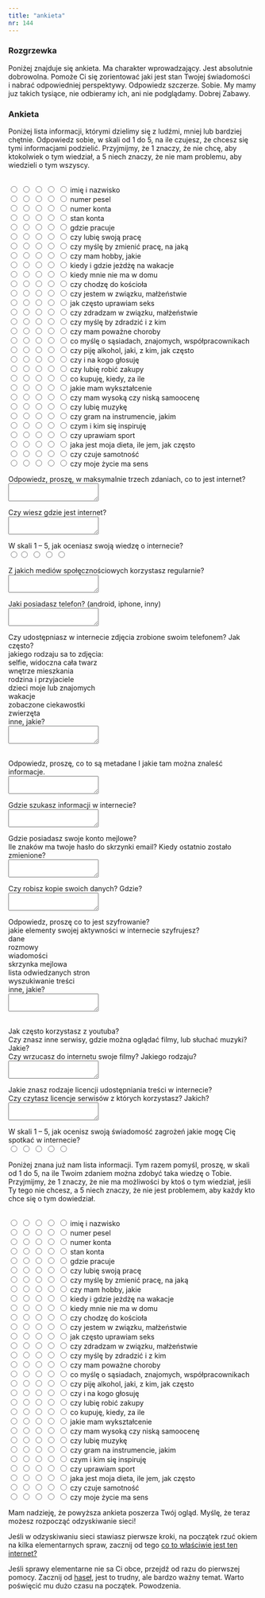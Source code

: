 ```yaml
---
title: "ankieta"
nr: 144
---
```

<!-- wp:html -->
<div id="ankieta"><h3  v-if="step == 0">Rozgrzewka</h3>
<!-- /wp:html -->

<!-- wp:html -->
<p v-if="step == 0">Poniżej znajduje się ankieta. Ma charakter wprowadzający. Jest
absolutnie dobrowolna. Pomoże Ci się zorientować jaki jest stan
Twojej&nbsp;świadomości i&nbsp;nabrać odpowiedniej perspektywy. Odpowiedz
szczerze. Sobie. My mamy juz takich tysiące, nie&nbsp;odbieramy ich, ani
nie&nbsp;podglądamy. Dobrej Zabawy.</p>
<!-- /wp:html -->

<!-- wp:html -->
<h3 v-if="step == 1" class="pokapokapoka">Ankieta </h3>
<!-- /wp:html -->

<!-- wp:html -->
<p v-if="step == 1" class="pokapokapoka">Poniżej lista informacji, którymi dzielimy się z&nbsp;ludźmi, mniej lub  bardziej chętnie. Odpowiedz sobie, w&nbsp;skali od&nbsp;1 do 5, na&nbsp;ile czujesz,  że&nbsp;chcesz się tymi informacjami podzielić. Przyjmijmy, że&nbsp;1 znaczy,  że&nbsp;nie&nbsp;chcę, aby ktokolwiek o&nbsp;tym wiedział, a 5 niech&nbsp;znaczy,  że&nbsp;nie&nbsp;mam problemu, aby wiedzieli o&nbsp;tym wszyscy.</p>
<!-- /wp:html -->

<!-- wp:html -->
<form id="form"><p v-if="step == 1"  class="pokapokapoka"  ><br> <input type="radio" name="imie-ocena" value="1" v-model="ocena.imie" >
  <input type="radio" name="imie-ocena" value="2" v-model="ocena.imie" >
  <input type="radio" name="imie-ocena" value="3" v-model="ocena.imie" >
  <input type="radio" name="imie-ocena" value="4" v-model="ocena.imie" >
  <input type="radio" name="imie-ocena" value="5" v-model="ocena.imie" > imię i&nbsp;nazwisko<br>
  <input type="radio" name="pesel-ocena" value="1" v-model="ocena.pesel" >
  <input type="radio" name="pesel-ocena" value="2" v-model="ocena.pesel" >
  <input type="radio" name="pesel-ocena" value="3" v-model="ocena.pesel" >
  <input type="radio" name="pesel-ocena" value="4" v-model="ocena.pesel" >
  <input type="radio" name="pesel-ocena" value="5" v-model="ocena.pesel" > numer pesel<br>
  <input type="radio" name="konto-ocena" value="1" v-model="ocena.konto">
  <input type="radio" name="konto-ocena" value="2" v-model="ocena.konto">
  <input type="radio" name="konto-ocena" value="3" v-model="ocena.konto">
  <input type="radio" name="konto-ocena" value="4" v-model="ocena.konto">
  <input type="radio" name="konto-ocena" value="5" v-model="ocena.konto"> numer konta<br>
  <input type="radio" name="stan-konto-ocena" value="1" v-model="ocena.stan">
  <input type="radio" name="stan-konto-ocena" value="2" v-model="ocena.stan">
  <input type="radio" name="stan-konto-ocena" value="3" v-model="ocena.stan">
  <input type="radio" name="stan-konto-ocena" value="4" v-model="ocena.stan">
  <input type="radio" name="stan-konto-ocena" value="5" v-model="ocena.stan"> stan konta<br>
  <input type="radio" name="praca-ocena" value="1" v-model="ocena.praca">
  <input type="radio" name="praca-ocena" value="2" v-model="ocena.praca">
  <input type="radio" name="praca-ocena" value="3" v-model="ocena.praca">
  <input type="radio" name="praca-ocena" value="4" v-model="ocena.praca">
  <input type="radio" name="praca-ocena" value="5" v-model="ocena.praca"> gdzie pracuje<br>
  <input type="radio" name="lubie-praca-ocena" value="1" v-model="ocena.ludzie">
  <input type="radio" name="lubie-praca-ocena" value="2" v-model="ocena.ludzie">
  <input type="radio" name="lubie-praca-ocena" value="3" v-model="ocena.ludzie">
  <input type="radio" name="lubie-praca-ocena" value="4" v-model="ocena.ludzie">
  <input type="radio" name="lubie-praca-ocena" value="5" v-model="ocena.ludzie"> czy&nbsp;lubię swoją pracę<br>
  <input type="radio" name="zmiana-praca-ocena" value="1" v-model="ocena.zmiana">
  <input type="radio" name="zmiana-praca-ocena" value="2" v-model="ocena.zmiana">
  <input type="radio" name="zmiana-praca-ocena" value="3" v-model="ocena.zmiana">
  <input type="radio" name="zmiana-praca-ocena" value="4" v-model="ocena.zmiana">
  <input type="radio" name="zmiana-praca-ocena" value="5" v-model="ocena.zmiana"> czy&nbsp;myślę by&nbsp;zmienić pracę, na&nbsp;jaką<br>
  <input type="radio" name="hobby-ocena" value="1" v-model="ocena.hobby">
  <input type="radio" name="hobby-ocena" value="2" v-model="ocena.hobby">
  <input type="radio" name="hobby-ocena" value="3" v-model="ocena.hobby">
  <input type="radio" name="hobby-ocena" value="4" v-model="ocena.hobby">
  <input type="radio" name="hobby-ocena" value="5" v-model="ocena.hobby"> czy&nbsp;mam hobby, jakie<br>
  <input type="radio" name="wakacje-ocena" value="1" v-model="ocena.wakacje">
  <input type="radio" name="wakacje-ocena" value="2" v-model="ocena.wakacje">
  <input type="radio" name="wakacje-ocena" value="3" v-model="ocena.wakacje">
  <input type="radio" name="wakacje-ocena" value="4" v-model="ocena.wakacje">
  <input type="radio" name="wakacje-ocena" value="5" v-model="ocena.wakacje"> kiedy i&nbsp;gdzie jeżdżę na&nbsp;wakacje<br>
  <input type="radio" name="nieobecnosc-ocena" value="1" v-model="ocena.nieobecnosc">
  <input type="radio" name="nieobecnosc-ocena" value="2" v-model="ocena.nieobecnosc">
  <input type="radio" name="nieobecnosc-ocena" value="3" v-model="ocena.nieobecnosc">
  <input type="radio" name="nieobecnosc-ocena" value="4" v-model="ocena.nieobecnosc">
  <input type="radio" name="nieobecnosc-ocena" value="5" v-model="ocena.nieobecnosc"> kiedy mnie nie&nbsp;ma w&nbsp;domu<br>
  <input type="radio" name="kosciol-ocena" value="1" v-model="ocena.kosciol">
  <input type="radio" name="kosciol-ocena" value="2" v-model="ocena.kosciol">
  <input type="radio" name="kosciol-ocena" value="3" v-model="ocena.kosciol">
  <input type="radio" name="kosciol-ocena" value="4" v-model="ocena.kosciol">
  <input type="radio" name="kosciol-ocena" value="5" v-model="ocena.kosciol"> czy&nbsp;chodzę do&nbsp;kościoła<br>
  <input type="radio" name="zwiazek-ocena" value="1" v-model="ocena.zwiazek">
  <input type="radio" name="zwiazek-ocena" value="2" v-model="ocena.zwiazek">
  <input type="radio" name="zwiazek-ocena" value="3" v-model="ocena.zwiazek">
  <input type="radio" name="zwiazek-ocena" value="4" v-model="ocena.zwiazek">
  <input type="radio" name="zwiazek-ocena" value="5" v-model="ocena.zwiazek"> czy&nbsp;jestem w&nbsp;związku, małżeństwie<br>
  <input type="radio" name="sex-ocena" value="1" v-model="ocena.sex">
  <input type="radio" name="sex-ocena" value="2" v-model="ocena.sex">
  <input type="radio" name="sex-ocena" value="3" v-model="ocena.sex">
  <input type="radio" name="sex-ocena" value="4" v-model="ocena.sex">
  <input type="radio" name="sex-ocena" value="5" v-model="ocena.sex"> jak często uprawiam seks<br>
  <input type="radio" name="zdrada-ocena" value="1" v-model="ocena.zdrada">
  <input type="radio" name="zdrada-ocena" value="2" v-model="ocena.zdrada">
  <input type="radio" name="zdrada-ocena" value="3" v-model="ocena.zdrada">
  <input type="radio" name="zdrada-ocena" value="4" v-model="ocena.zdrada">
  <input type="radio" name="zdrada-ocena" value="5" v-model="ocena.zdrada"> czy&nbsp;zdradzam w&nbsp;związku, małżeństwie<br>
  <input type="radio" name="mysl-zdrada-ocena" value="1" v-model="ocena.myslZdrada">
  <input type="radio" name="mysl-zdrada-ocena" value="2" v-model="ocena.myslZdrada">
  <input type="radio" name="mysl-zdrada-ocena" value="3" v-model="ocena.myslZdrada">
  <input type="radio" name="mysl-zdrada-ocena" value="4" v-model="ocena.myslZdrada">
  <input type="radio" name="mysl-zdrada-ocena" value="5" v-model="ocena.myslZdrada"> czy&nbsp;myślę by&nbsp;zdradzić i&nbsp;z&nbsp;kim<br>
  <input type="radio" name="choroby-ocena" value="1" v-model="ocena.choroby">
  <input type="radio" name="choroby-ocena" value="2" v-model="ocena.choroby">
  <input type="radio" name="choroby-ocena" value="3" v-model="ocena.choroby">
  <input type="radio" name="choroby-ocena" value="4" v-model="ocena.choroby">
  <input type="radio" name="choroby-ocena" value="5" v-model="ocena.choroby"> czy&nbsp;mam poważne choroby<br>
  <input type="radio" name="o-innych-ocena" value="1"  v-model="ocena.oInnych">
  <input type="radio" name="o-innych-ocena" value="2"  v-model="ocena.oInnych">
  <input type="radio" name="o-innych-ocena" value="3"  v-model="ocena.oInnych">
  <input type="radio" name="o-innych-ocena" value="4"  v-model="ocena.oInnych">
  <input type="radio" name="o-innych-ocena" value="5"  v-model="ocena.oInnych"> co myślę o&nbsp;sąsiadach, znajomych, współpracownikach<br>
  <input type="radio" name="alko-ocena" value="1" v-model="ocena.alko">
  <input type="radio" name="alko-ocena" value="2" v-model="ocena.alko">
  <input type="radio" name="alko-ocena" value="3" v-model="ocena.alko">
  <input type="radio" name="alko-ocena" value="4" v-model="ocena.alko">
  <input type="radio" name="alko-ocena" value="5" v-model="ocena.alko"> czy&nbsp;piję alkohol, jaki, z&nbsp;kim, jak często<br>
  <input type="radio" name="glosowanie-ocena" value="1" v-model="ocena.glosowanie">
  <input type="radio" name="glosowanie-ocena" value="2" v-model="ocena.glosowanie">
  <input type="radio" name="glosowanie-ocena" value="3" v-model="ocena.glosowanie">
  <input type="radio" name="glosowanie-ocena" value="4" v-model="ocena.glosowanie">
  <input type="radio" name="glosowanie-ocena" value="5" v-model="ocena.glosowanie"> czy&nbsp;i&nbsp;na&nbsp;kogo głosuję<br>
  <input type="radio" name="zakupy-ocena" value="1"  v-model="ocena.zakupy">
  <input type="radio" name="zakupy-ocena" value="2"  v-model="ocena.zakupy">
  <input type="radio" name="zakupy-ocena" value="3"  v-model="ocena.zakupy">
  <input type="radio" name="zakupy-ocena" value="4"  v-model="ocena.zakupy">
  <input type="radio" name="zakupy-ocena" value="5"  v-model="ocena.zakupy"> czy&nbsp;lubię robić zakupy<br>
  <input type="radio" name="zakupy-co-ocena" value="1" v-model="ocena.zakupyCo">
  <input type="radio" name="zakupy-co-ocena" value="2" v-model="ocena.zakupyCo">
  <input type="radio" name="zakupy-co-ocena" value="3" v-model="ocena.zakupyCo">
  <input type="radio" name="zakupy-co-ocena" value="4" v-model="ocena.zakupyCo">
  <input type="radio" name="zakupy-co-ocena" value="5" v-model="ocena.zakupyCo"> co kupuję, kiedy, za&nbsp;ile<br>
  <input type="radio" name="wyksztalcenie-ocena" value="1" v-model="ocena.wyksztalcenie">
  <input type="radio" name="wyksztalcenie-ocena" value="2" v-model="ocena.wyksztalcenie">
  <input type="radio" name="wyksztalcenie-ocena" value="3" v-model="ocena.wyksztalcenie">
  <input type="radio" name="wyksztalcenie-ocena" value="4" v-model="ocena.wyksztalcenie">
  <input type="radio" name="wyksztalcenie-ocena" value="5" v-model="ocena.wyksztalcenie"> jakie mam wykształcenie<br>
  <input type="radio" name="samoocena-ocena" value="1" v-model="ocena.samoocena" >
  <input type="radio" name="samoocena-ocena" value="2" v-model="ocena.samoocena" >
  <input type="radio" name="samoocena-ocena" value="3" v-model="ocena.samoocena" >
  <input type="radio" name="samoocena-ocena" value="4" v-model="ocena.samoocena" >
  <input type="radio" name="samoocena-ocena" value="5" v-model="ocena.samoocena" > czy&nbsp;mam wysoką czy&nbsp;niską samoocenę<br>
  <input type="radio" name="muzyka-ocena" value="1" v-model="ocena.muzyka">
  <input type="radio" name="muzyka-ocena" value="2" v-model="ocena.muzyka">
  <input type="radio" name="muzyka-ocena" value="3" v-model="ocena.muzyka">
  <input type="radio" name="muzyka-ocena" value="4" v-model="ocena.muzyka">
  <input type="radio" name="muzyka-ocena" value="5" v-model="ocena.muzyka"> czy&nbsp;lubię muzykę<br>
  <input type="radio" name="instrument-ocena" value="1" v-model="ocena.instrument">
  <input type="radio" name="instrument-ocena" value="2" v-model="ocena.instrument">
  <input type="radio" name="instrument-ocena" value="3" v-model="ocena.instrument">
  <input type="radio" name="instrument-ocena" value="4" v-model="ocena.instrument">
  <input type="radio" name="instrument-ocena" value="5" v-model="ocena.instrument"> czy&nbsp;gram na&nbsp;instrumencie, jakim<br>
  <input type="radio" name="inspiracje-ocena" value="1" v-model="ocena.inspiracje">
  <input type="radio" name="inspiracje-ocena" value="2" v-model="ocena.inspiracje">
  <input type="radio" name="inspiracje-ocena" value="3" v-model="ocena.inspiracje">
  <input type="radio" name="inspiracje-ocena" value="4" v-model="ocena.inspiracje">
  <input type="radio" name="inspiracje-ocena" value="5" v-model="ocena.inspiracje"> czym i&nbsp;kim się inspiruję<br>
  <input type="radio" name="sport-ocena" value="1" v-model="ocena.sport">
  <input type="radio" name="sport-ocena" value="2" v-model="ocena.sport">
  <input type="radio" name="sport-ocena" value="3" v-model="ocena.sport">
  <input type="radio" name="sport-ocena" value="4" v-model="ocena.sport">
  <input type="radio" name="sport-ocena" value="5" v-model="ocena.sport"> czy&nbsp;uprawiam sport<br>
  <input type="radio" name="dieta-ocena" value="1" v-model="ocena.dieta">
  <input type="radio" name="dieta-ocena" value="2" v-model="ocena.dieta">
  <input type="radio" name="dieta-ocena" value="3" v-model="ocena.dieta">
  <input type="radio" name="dieta-ocena" value="4" v-model="ocena.dieta">
  <input type="radio" name="dieta-ocena" value="5" v-model="ocena.dieta"> jaka jest moja dieta, ile jem, jak często<br>
  <input type="radio" name="samotnosc-ocena" value="1" v-model="ocena.samotnosc">
  <input type="radio" name="samotnosc-ocena" value="2" v-model="ocena.samotnosc">
  <input type="radio" name="samotnosc-ocena" value="3" v-model="ocena.samotnosc">
  <input type="radio" name="samotnosc-ocena" value="4" v-model="ocena.samotnosc">
  <input type="radio" name="samotnosc-ocena" value="5" v-model="ocena.samotnosc"> czy&nbsp;czuje samotność<br>
  <input type="radio" name="sens-ocena" value="1" v-model="ocena.sens">
  <input type="radio" name="sens-ocena" value="2" v-model="ocena.sens">
  <input type="radio" name="sens-ocena" value="3" v-model="ocena.sens">
  <input type="radio" name="sens-ocena" value="4" v-model="ocena.sens">
  <input type="radio" name="sens-ocena" value="5" v-model="ocena.sens"> czy&nbsp;moje&nbsp;życie ma sens </p>
<!-- /wp:html -->

<!-- wp:html -->
<p v-if="step == 2" class="pokapokapoka">  Odpowiedz, proszę, w maksymalnie trzech zdaniach, co to jest internet?<br><textarea v-model="odp.internet" name="internet"> </textarea></p>
<!-- /wp:html -->

<!-- wp:html -->
<p v-if="step == 3" class="pokapokapoka">Czy&nbsp;wiesz gdzie jest internet?<br> <textarea name="gdzie" v-model="odp.gdzie"> </textarea></p>
<!-- /wp:html -->

<!-- wp:html -->
<p v-if="step == 4" class="pokapokapoka"> W&nbsp;skali 1 – 5, jak oceniasz swoją wiedzę o&nbsp;internecie?<br><input type="radio" name="wiedza-ocena" value="1"><input type="radio" name="wiedza-ocena" value="2">
 <input type="radio" name="wiedza-ocena" value="3">
 <input type="radio" name="wiedza-ocena" value="4">
 <input type="radio" name="wiedza-ocena" value="5"> </p>
<!-- /wp:html -->

<!-- wp:html -->
<p v-if="step == 5" class="pokapokapoka"> Z&nbsp;jakich mediów społęcznościowych korzystasz regularnie?<br><textarea v-model="odp.media" name="media"> </textarea> </p>
<!-- /wp:html -->

<!-- wp:html -->
<p v-if="step == 6" class="pokapokapoka">Jaki posiadasz telefon? (android, iphone, inny)<br><textarea v-model="odp.telefon" name="telefon"> </textarea> </p>
<!-- /wp:html -->

<!-- wp:html -->
<p v-if="step == 7" class="pokapokapoka">Czy&nbsp;udostępniasz w&nbsp;internecie zdjęcia zrobione swoim telefonem? Jak często?<br>  jakiego rodzaju sa to&nbsp;zdjęcia:<br> selfie, widoczna cała twarz<br> wnętrze mieszkania<br> rodzina i&nbsp;przyjaciele<br> dzieci moje&nbsp;lub znajomych<br> wakacje<br> zobaczone ciekawostki<br> zwierzęta<br> inne, jakie?<br><textarea v-model="odp.zdjecia" name="izdjecia"> </textarea></p>
<!-- /wp:html -->

<!-- wp:html -->
<p v-if="step == 8" class="pokapokapoka"><br> Odpowiedz, proszę, co to&nbsp;są metadane I&nbsp;jakie tam można znaleść informacje.<br><textarea v-model="odp.metadane" name="metadane"> </textarea></p>
<!-- /wp:html -->

<!-- wp:html -->
<p v-if="step == 9" class="pokapokapoka">Gdzie szukasz informacji w&nbsp;internecie?<br><textarea v-model="odp.szukasz" name="gdzie-szukasz"> </textarea></p>
<!-- /wp:html -->

<!-- wp:html -->
<p v-if="step == 10" class="pokapokapoka">Gdzie posiadasz swoje konto mejlowe?<br> Ile znaków ma twoje&nbsp;hasło do&nbsp;skrzynki email? Kiedy ostatnio zostało zmienione?<br><textarea v-model="odp.konto" name="mejl"> </textarea></p>
<!-- /wp:html -->

<!-- wp:html -->
<p v-if="step == 11" class="pokapokapoka">Czy&nbsp;robisz kopie swoich danych? Gdzie?<br><textarea v-model="odp.kopia" name="kopia-danych"> </textarea></p>
<!-- /wp:html -->

<!-- wp:html -->
<p v-if="step == 12" class="pokapokapoka">Odpowiedz, proszę co to&nbsp;jest szyfrowanie?<br>jakie elementy swojej aktywności w&nbsp;internecie szyfrujesz?<br> dane<br> rozmowy<br> wiadomości<br> skrzynka mejlowa<br> lista odwiedzanych stron<br> wyszukiwanie treści<br> inne, jakie?<br><textarea v-model="odp.szyfr" name="szyfrowanie"> </textarea></p>
<!-- /wp:html -->

<!-- wp:html -->
<p v-if="step == 13" class="pokapokapoka"><br> Jak często korzystasz z&nbsp;youtuba?<br> Czy&nbsp;znasz inne serwisy, gdzie można oglądać filmy, lub słuchać muzyki? Jakie?<br> Czy&nbsp;wrzucasz do&nbsp;internetu swoje filmy? Jakiego rodzaju?<br><textarea v-model="odp.youtube" name="youtube"> </textarea></p>
<!-- /wp:html -->

<!-- wp:html -->
<p v-if="step == 14" class="pokapokapoka"> Jakie znasz rodzaje licencji udostępniania treści w&nbsp;internecie?<br> Czy&nbsp;czytasz licencje serwisów z&nbsp;których&nbsp;korzystasz? Jakich?<br><textarea v-model="odp.licencje" name="licencje"> </textarea></p>
<!-- /wp:html -->

<!-- wp:html -->
<p v-if="step == 15" class="pokapokapoka">W&nbsp;skali 1 – 5, jak ocenisz swoją świadomość zagrożeń jakie mogę Cię spotkać w&nbsp;internecie?<br><input type="radio" name="zagrozenie" value="1">
 <input type="radio" name="zagrozenie" value="2">
 <input type="radio" name="zagrozenie" value="3">
 <input type="radio" name="zagrozenie" value="4">
 <input type="radio" name="zagrozenie" value="5"> </p>
<!-- /wp:html -->

<!-- wp:html -->
<p v-if="step == 16" class="pokapokapoka">Poniżej znana już nam lista informacji. Tym razem pomyśl, proszę,  w&nbsp;skali od&nbsp;1 do 5, na&nbsp;ile Twoim zdaniem można zdobyć taka wiedzę  o&nbsp;Tobie. Przyjmijmy, że&nbsp;1 znaczy, że&nbsp;nie&nbsp;ma możliwości by&nbsp;ktoś o&nbsp;tym  wiedział, jeśli Ty tego nie&nbsp;chcesz, a 5 niech&nbsp;znaczy, że&nbsp;nie&nbsp;jest  problemem, aby każdy kto chce się o&nbsp;tym dowiedział.</p>
<!-- /wp:html -->

<!-- wp:html -->
<p  v-if="step == 16" class="pokapokapoka" ><br> <input type="radio" name="imie-ocena-2" value="1">
 <input type="radio" name="imie-ocena-2" value="2">
 <input type="radio" name="imie-ocena-2" value="3">
 <input type="radio" name="imie-ocena-2" value="4">
 <input type="radio" name="imie-ocena-2" value="5"> imię i&nbsp;nazwisko<br>
 <input type="radio" name="pesel-ocena-2" value="1">
 <input type="radio" name="pesel-ocena-2" value="2">
 <input type="radio" name="pesel-ocena-2" value="3">
 <input type="radio" name="pesel-ocena-2" value="4">
 <input type="radio" name="pesel-ocena-2" value="5"> numer pesel<br>
 <input type="radio" name="konto-ocena-2" value="1">
 <input type="radio" name="konto-ocena-2" value="2">
 <input type="radio" name="konto-ocena-2" value="3">
 <input type="radio" name="konto-ocena-2" value="4">
 <input type="radio" name="konto-ocena-2" value="5"> numer konta<br>
 <input type="radio" name="stan-konto-ocena-2" value="1">
 <input type="radio" name="stan-konto-ocena-2" value="2">
 <input type="radio" name="stan-konto-ocena-2" value="3">
 <input type="radio" name="stan-konto-ocena-2" value="4">
 <input type="radio" name="stan-konto-ocena-2" value="5"> stan konta<br>
 <input type="radio" name="praca-ocena-2" value="1">
 <input type="radio" name="praca-ocena-2" value="2">
 <input type="radio" name="praca-ocena-2" value="3">
 <input type="radio" name="praca-ocena-2" value="4">
 <input type="radio" name="praca-ocena-2" value="5"> gdzie pracuje<br>
 <input type="radio" name="lubie-praca-ocena-2" value="1">
 <input type="radio" name="lubie-praca-ocena-2" value="2">
 <input type="radio" name="lubie-praca-ocena-2" value="3">
 <input type="radio" name="lubie-praca-ocena-2" value="4">
 <input type="radio" name="lubie-praca-ocena-2" value="5"> czy&nbsp;lubię swoją pracę<br>
 <input type="radio" name="zmiana-praca-ocena-2" value="1">
 <input type="radio" name="zmiana-praca-ocena-2" value="2">
 <input type="radio" name="zmiana-praca-ocena-2" value="3">
 <input type="radio" name="zmiana-praca-ocena-2" value="4">
 <input type="radio" name="zmiana-praca-ocena-2" value="5"> czy&nbsp;myślę by&nbsp;zmienić pracę, na&nbsp;jaką<br>
 <input type="radio" name="hobby-ocena-2" value="1">
 <input type="radio" name="hobby-ocena-2" value="2">
 <input type="radio" name="hobby-ocena-2" value="3">
 <input type="radio" name="hobby-ocena-2" value="4">
 <input type="radio" name="hobby-ocena-2" value="5"> czy&nbsp;mam hobby, jakie<br>
 <input type="radio" name="wakacje-ocena-2" value="1">
 <input type="radio" name="wakacje-ocena-2" value="2">
 <input type="radio" name="wakacje-ocena-2" value="3">
 <input type="radio" name="wakacje-ocena-2" value="4">
 <input type="radio" name="wakacje-ocena-2" value="5"> kiedy i&nbsp;gdzie jeżdżę na&nbsp;wakacje<br>
 <input type="radio" name="nieobecnosc-ocena-2" value="1">
 <input type="radio" name="nieobecnosc-ocena-2" value="2">
 <input type="radio" name="nieobecnosc-ocena-2" value="3">
 <input type="radio" name="nieobecnosc-ocena-2" value="4">
 <input type="radio" name="nieobecnosc-ocena-2" value="5"> kiedy mnie nie&nbsp;ma w&nbsp;domu<br>
 <input type="radio" name="kosciol-ocena-2" value="1">
 <input type="radio" name="kosciol-ocena-2" value="2">
 <input type="radio" name="kosciol-ocena-2" value="3">
 <input type="radio" name="kosciol-ocena-2" value="4">
 <input type="radio" name="kosciol-ocena-2" value="5"> czy&nbsp;chodzę do&nbsp;kościoła<br>
 <input type="radio" name="zwiazek-ocena-2" value="1">
 <input type="radio" name="zwiazek-ocena-2" value="2">
 <input type="radio" name="zwiazek-ocena-2" value="3">
 <input type="radio" name="zwiazek-ocena-2" value="4">
 <input type="radio" name="zwiazek-ocena-2" value="5"> czy&nbsp;jestem w&nbsp;związku, małżeństwie<br>
 <input type="radio" name="sex-ocena-2" value="1">
 <input type="radio" name="sex-ocena-2" value="2">
 <input type="radio" name="sex-ocena-2" value="3">
 <input type="radio" name="sex-ocena-2" value="4">
 <input type="radio" name="sex-ocena-2" value="5"> jak często uprawiam seks<br>
 <input type="radio" name="zdrada-ocena-2" value="1">
 <input type="radio" name="zdrada-ocena-2" value="2">
 <input type="radio" name="zdrada-ocena-2" value="3">
 <input type="radio" name="zdrada-ocena-2" value="4">
 <input type="radio" name="zdrada-ocena-2" value="5"> czy&nbsp;zdradzam w&nbsp;związku, małżeństwie<br>
 <input type="radio" name="mysl-zdrada-ocena-2" value="1">
 <input type="radio" name="mysl-zdrada-ocena-2" value="2">
 <input type="radio" name="mysl-zdrada-ocena-2" value="3">
 <input type="radio" name="mysl-zdrada-ocena-2" value="4">
 <input type="radio" name="mysl-zdrada-ocena-2" value="5"> czy&nbsp;myślę by&nbsp;zdradzić i&nbsp;z&nbsp;kim<br>
 <input type="radio" name="choroby-ocena-2" value="1">
 <input type="radio" name="choroby-ocena-2" value="2">
 <input type="radio" name="choroby-ocena-2" value="3">
 <input type="radio" name="choroby-ocena-2" value="4">
 <input type="radio" name="choroby-ocena-2" value="5"> czy&nbsp;mam poważne choroby<br>
 <input type="radio" name="o-innych-ocena-2" value="1">
 <input type="radio" name="o-innych-ocena-2" value="2">
 <input type="radio" name="o-innych-ocena-2" value="3">
 <input type="radio" name="o-innych-ocena-2" value="4">
 <input type="radio" name="o-innych-ocena-2" value="5"> co myślę o&nbsp;sąsiadach, znajomych, współpracownikach<br>
 <input type="radio" name="alko-ocena-2" value="1">
 <input type="radio" name="alko-ocena-2" value="2">
 <input type="radio" name="alko-ocena-2" value="3">
 <input type="radio" name="alko-ocena-2" value="4">
 <input type="radio" name="alko-ocena-2" value="5"> czy&nbsp;piję alkohol, jaki, z&nbsp;kim, jak często<br>
 <input type="radio" name="glosowanie-ocena-2" value="1">
 <input type="radio" name="glosowanie-ocena-2" value="2">
 <input type="radio" name="glosowanie-ocena-2" value="3">
 <input type="radio" name="glosowanie-ocena-2" value="4">
 <input type="radio" name="glosowanie-ocena-2" value="5"> czy&nbsp;i&nbsp;na&nbsp;kogo głosuję<br>
 <input type="radio" name="zakupy-ocena-2" value="1">
 <input type="radio" name="zakupy-ocena-2" value="2">
 <input type="radio" name="zakupy-ocena-2" value="3">
 <input type="radio" name="zakupy-ocena-2" value="4">
 <input type="radio" name="zakupy-ocena-2" value="5"> czy&nbsp;lubię robić zakupy<br>
 <input type="radio" name="zakupy-co-ocena-2" value="1">
 <input type="radio" name="zakupy-co-ocena-2" value="2">
 <input type="radio" name="zakupy-co-ocena-2" value="3">
 <input type="radio" name="zakupy-co-ocena-2" value="4">
 <input type="radio" name="zakupy-co-ocena-2" value="5"> co kupuję, kiedy, za&nbsp;ile<br>
 <input type="radio" name="wyksztalcenie-ocena-2" value="1">
 <input type="radio" name="wyksztalcenie-ocena-2" value="2">
 <input type="radio" name="wyksztalcenie-ocena-2" value="3">
 <input type="radio" name="wyksztalcenie-ocena-2" value="4">
 <input type="radio" name="wyksztalcenie-ocena-2" value="5"> jakie mam wykształcenie<br>
 <input type="radio" name="samoocena-ocena-2" value="1">
 <input type="radio" name="samoocena-ocena-2" value="2">
 <input type="radio" name="samoocena-ocena-2" value="3">
 <input type="radio" name="samoocena-ocena-2" value="4">
 <input type="radio" name="samoocena-ocena-2" value="5"> czy&nbsp;mam wysoką czy&nbsp;niską samoocenę<br>
 <input type="radio" name="muzyka-ocena-2" value="1">
 <input type="radio" name="muzyka-ocena-2" value="2">
 <input type="radio" name="muzyka-ocena-2" value="3">
 <input type="radio" name="muzyka-ocena-2" value="4">
 <input type="radio" name="muzyka-ocena-2" value="5"> czy&nbsp;lubię muzykę<br>
 <input type="radio" name="instrument-ocena-2" value="1">
 <input type="radio" name="instrument-ocena-2" value="2">
 <input type="radio" name="instrument-ocena-2" value="3">
 <input type="radio" name="instrument-ocena-2" value="4">
 <input type="radio" name="instrument-ocena-2" value="5"> czy&nbsp;gram na&nbsp;instrumencie, jakim<br>
 <input type="radio" name="inspiracje-ocena-2" value="1">
 <input type="radio" name="inspiracje-ocena-2" value="2">
 <input type="radio" name="inspiracje-ocena-2" value="3">
 <input type="radio" name="inspiracje-ocena-2" value="4">
 <input type="radio" name="inspiracje-ocena-2" value="5"> czym i&nbsp;kim się inspiruję<br>
 <input type="radio" name="sport-ocena-2" value="1">
 <input type="radio" name="sport-ocena-2" value="2">
 <input type="radio" name="sport-ocena-2" value="3">
 <input type="radio" name="sport-ocena-2" value="4">
 <input type="radio" name="sport-ocena-2" value="5"> czy&nbsp;uprawiam sport<br>
 <input type="radio" name="dieta-ocena-2" value="1">
 <input type="radio" name="dieta-ocena-2" value="2">
 <input type="radio" name="dieta-ocena-2" value="3">
 <input type="radio" name="dieta-ocena-2" value="4">
 <input type="radio" name="dieta-ocena-2" value="5"> jaka jest moja dieta, ile jem, jak często<br>
 <input type="radio" name="samotnosc-ocena-2" value="1">
 <input type="radio" name="samotnosc-ocena-2" value="2">
 <input type="radio" name="samotnosc-ocena-2" value="3">
 <input type="radio" name="samotnosc-ocena-2" value="4">
 <input type="radio" name="samotnosc-ocena-2" value="5"> czy&nbsp;czuje samotność<br>
 <input type="radio" name="sens-ocena-2" value="1">
 <input type="radio" name="sens-ocena-2" value="2">
 <input type="radio" name="sens-ocena-2" value="3">
 <input type="radio" name="sens-ocena-2" value="4">
 <input type="radio" name="sens-ocena-2" value="5"> czy&nbsp;moje&nbsp;życie ma sens</p></form>
<!-- /wp:html -->

<!-- wp:html -->
<p v-if="step == 17" class="pokapokapoka">Mam nadzieję, że&nbsp;powyższa ankieta poszerza Twój&nbsp;ogląd. Myślę, że&nbsp;teraz możesz rozpocząć odzyskiwanie sieci! </p>
<!-- /wp:html -->

<!-- wp:html -->
<p v-if="step == 17" class="pokapokapoka">Jeśli w odzyskiwaniu sieci stawiasz pierwsze kroki, na początek rzuć okiem na kilka elementarnych spraw, zacznij od tego <a href="https://odzyskaj.net/co-to-jest-internet/">co to właściwie jest ten internet?</a></p>
<!-- /wp:html -->

<!-- wp:html -->
<p v-if="step == 17" class="pokapokapoka">Jeśli sprawy elementarne nie sa Ci obce, przejdź od razu do pierwszej pomocy. Zacznij od <a href="http://odzyskaj.net/przewodnik-krok-po-kroku/hasla/">haseł</a>, jest to trudny, ale bardzo ważny temat. Warto poświęcić mu dużo czasu na początek. Powodzenia.</p>
<!-- /wp:html -->

<!-- wp:html -->
<!-- <p><button class="toper" v-if="step != 0" @click.prevent="odejmijKrok"> WSTECZ</button>    | {{ step }} |  <button  class="toper" id="dalej" v-if="step != totalsteps" @click.prevent="dodajKrok"> DALEJ</button></p></div> -->
<!-- /wp:html -->

<!-- wp:html -->
<script src="https://cdn.jsdelivr.net/npm/vue/dist/vue.js"></script>
<script>new Vue({
        el: "#ankieta",
        data: {
step: 0,
totalsteps: 17,
test: "vue",
ocena:{
imie: "",
pesel:"",
konto:"",
stan:"",
praca:"",
ludzie:"",
zmiana:"",
hobby:"",
wakacje:"",
nieobecnosc:"",
kosciol:"",
zwiazek:"",
sex:"",
zdrada:"",
myslZdrada:"",
choroba:"",
oInnych:"",
alko:"",
glosowanie:"",
zakupy:"",
zakupyCo:"",
wyksztalcenie:"",
samoocena:"",
muzyka:"",
instrument:"",
inspiracje:"",
sport:"",
dieta:"",
samotnosc:"",
sens:""

},
odp: {
internet: "",
gdzie: "",
media: "",
telefon: "",
zdjecia: "",
metadane: "",
szukasz: "",
konto: "",
kopia: "",
szyfr: "",
youtube: "",
licencje: ""



       }   
        }
        ,
        methods: {
dodajKrok() {
this.step++,
gsap.to(window, {duration: 0.7, scrollTo:"#top"})
},
odejmijKrok() {
this.step--,
gsap.to(window, {duration: 0.7, scrollTo:"#top"})
}

}

        })</script>
<!-- /wp:html -->
